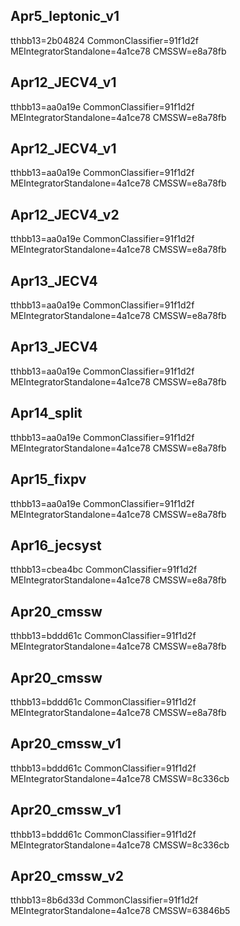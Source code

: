 

Apr5_leptonic_v1
-------------
tthbb13=2b04824
CommonClassifier=91f1d2f
MEIntegratorStandalone=4a1ce78
CMSSW=e8a78fb


Apr12_JECV4_v1
-------------
tthbb13=aa0a19e
CommonClassifier=91f1d2f
MEIntegratorStandalone=4a1ce78
CMSSW=e8a78fb


Apr12_JECV4_v1
-------------
tthbb13=aa0a19e
CommonClassifier=91f1d2f
MEIntegratorStandalone=4a1ce78
CMSSW=e8a78fb


Apr12_JECV4_v2
-------------
tthbb13=aa0a19e
CommonClassifier=91f1d2f
MEIntegratorStandalone=4a1ce78
CMSSW=e8a78fb


Apr13_JECV4
-------------
tthbb13=aa0a19e
CommonClassifier=91f1d2f
MEIntegratorStandalone=4a1ce78
CMSSW=e8a78fb


Apr13_JECV4
-------------
tthbb13=aa0a19e
CommonClassifier=91f1d2f
MEIntegratorStandalone=4a1ce78
CMSSW=e8a78fb


Apr14_split
-------------
tthbb13=aa0a19e
CommonClassifier=91f1d2f
MEIntegratorStandalone=4a1ce78
CMSSW=e8a78fb


Apr15_fixpv
-------------
tthbb13=aa0a19e
CommonClassifier=91f1d2f
MEIntegratorStandalone=4a1ce78
CMSSW=e8a78fb


Apr16_jecsyst
-------------
tthbb13=cbea4bc
CommonClassifier=91f1d2f
MEIntegratorStandalone=4a1ce78
CMSSW=e8a78fb


Apr20_cmssw
-------------
tthbb13=bddd61c
CommonClassifier=91f1d2f
MEIntegratorStandalone=4a1ce78
CMSSW=e8a78fb


Apr20_cmssw
-------------
tthbb13=bddd61c
CommonClassifier=91f1d2f
MEIntegratorStandalone=4a1ce78
CMSSW=e8a78fb


Apr20_cmssw_v1
-------------
tthbb13=bddd61c
CommonClassifier=91f1d2f
MEIntegratorStandalone=4a1ce78
CMSSW=8c336cb


Apr20_cmssw_v1
-------------
tthbb13=bddd61c
CommonClassifier=91f1d2f
MEIntegratorStandalone=4a1ce78
CMSSW=8c336cb


Apr20_cmssw_v2
-------------
tthbb13=8b6d33d
CommonClassifier=91f1d2f
MEIntegratorStandalone=4a1ce78
CMSSW=63846b5
